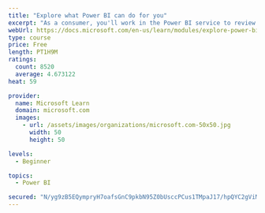 ```yaml
---
title: "Explore what Power BI can do for you"
excerpt: "As a consumer, you'll work in the Power BI service to review and interact with content that has been shared with you. This module provides the foundational information that you need to work effectively in the Power BI service."
webUrl: https://docs.microsoft.com/en-us/learn/modules/explore-power-bi-service/
type: course
price: Free
length: PT1H9M
ratings:
  count: 8520
  average: 4.673122
heat: 59

provider:
  name: Microsoft Learn
  domain: microsoft.com
  images:
    - url: /assets/images/organizations/microsoft.com-50x50.jpg
      width: 50
      height: 50

levels:
  - Beginner

topics:
  - Power BI

secured: "N/yg9zB5EQympryH7oafsGnC9pkbN95Z0bUsccPCus1TMpaJ17/hpQYC2gViMrXG+w54mIYgLlU7vHUqk0jbPVrysty9SKML+B9667wRscN66p2uRXY8Lvg8AJlAm/JaSmBpHeZQeeLLfn8Whu3C/3nhiQ1xEQY2FiPefAH3MIuzeqO9jqyX/M4I3FIXZbXt9eGr0uRuUa/yQcuPQ7jLwAw7Dsdu8TUxpYtjuu5QB1kooFLv3ztRpJd6detfvsMiF/XO/BpnlMLBFidKSQKlRiNMKPCQ9FVTP0A91LldmXh2UkrWomUhHDHqZoqvjUhAgybGnFhKPoimNMlqiTfO7WOWxmxmHDGlN7gVm9N+0tZWM1jkgHtagaMYgf1O0/zNeJdnhNIhxYSDTxCF6QwU9E6YgQvv6vXyntt1fgWZZy4=;Tbe/THx1shLx2pTdp4S71w=="
---
```


